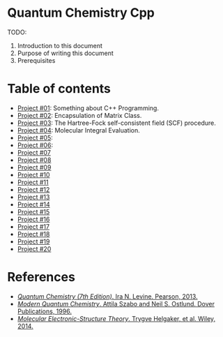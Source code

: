 # Quantum Chemistry Cpp
TODO:
1. Introduction to this document
2. Purpose of writing this document
3. Prerequisites

# Table of contents
- [Project #01](https://github.com/rudin-jiang/QuantumChemistryCpp/tree/master/Project%2301): Something about C++ Programming.
- [Project #02](https://github.com/rudin-jiang/QuantumChemistryCpp/tree/master/Project%2302): Encapsulation of Matrix Class.
- [Project #03](https://github.com/rudin-jiang/QuantumChemistryCpp/tree/master/Project%2303): The Hartree-Fock self-consistent field (SCF) procedure.
- [Project #04](https://github.com/rudin-jiang/QuantumChemistryCpp/tree/master/Project%2304): Molecular Integral Evaluation.
- [Project #05](https://github.com/rudin-jiang/QuantumChemistryCpp/tree/master/Project%2305): 
- [Project #06](https://github.com/rudin-jiang/QuantumChemistryCpp/tree/master/Project%2306): 
- [Project #07](https://github.com/rudin-jiang/QuantumChemistryCpp/tree/master/Project%2307)
- [Project #08](https://github.com/rudin-jiang/QuantumChemistryCpp/tree/master/Project%2308)
- [Project #09](https://github.com/rudin-jiang/QuantumChemistryCpp/tree/master/Project%2309)
- [Project #10](https://github.com/rudin-jiang/QuantumChemistryCpp/tree/master/Project%2310)
- [Project #11](https://github.com/rudin-jiang/QuantumChemistryCpp/tree/master/Project%2311)
- [Project #12](https://github.com/rudin-jiang/QuantumChemistryCpp/tree/master/Project%2312)
- [Project #13](https://github.com/rudin-jiang/QuantumChemistryCpp/tree/master/Project%2313)
- [Project #14](https://github.com/rudin-jiang/QuantumChemistryCpp/tree/master/Project%2314)
- [Project #15](https://github.com/rudin-jiang/QuantumChemistryCpp/tree/master/Project%2315)
- [Project #16](https://github.com/rudin-jiang/QuantumChemistryCpp/tree/master/Project%2316)
- [Project #17](https://github.com/rudin-jiang/QuantumChemistryCpp/tree/master/Project%2317)
- [Project #18](https://github.com/rudin-jiang/QuantumChemistryCpp/tree/master/Project%2318)
- [Project #19](https://github.com/rudin-jiang/QuantumChemistryCpp/tree/master/Project%2319)
- [Project #20](https://github.com/rudin-jiang/QuantumChemistryCpp/tree/master/Project%2320)

# References
- [*Quantum Chemistry (7th Edition)*. Ira N. Levine. Pearson, 2013.](https://www.amazon.com/Quantum-Chemistry-7th-Ira-Levine/dp/0321803450)
- [*Modern Quantum Chemistry*. Attila Szabo and Neil S. Ostlund. Dover Publications, 1996.](https://www.amazon.com/Modern-Quantum-Chemistry-Introduction-Electronic/dp/0486691861)
- [*Molecular Electronic-Structure Theory*. Trygve Helgaker, et al. Wiley, 2014.](https://www.amazon.com/Molecular-Electronic-Structure-Theory-Trygve-Helgaker/dp/1118531477)
